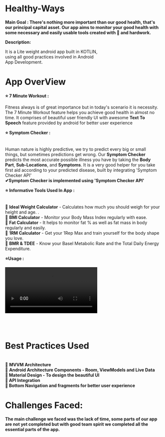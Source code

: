 # Healthy-Ways


<strong>Main Goal : There's nothing more important than our good health, that's our principal capital asset. Our app aims to monitor your good health with some necessary
and easily usable tools created with 💖 and hardwork.</strong>

<strong>Description: </strong>
<p>It is a Lite weight android app built in KOTLIN, <br> using all good practices involved in Android <br>App Development. </p>


# App OverView
<strong>⭐ 7 Minute Workout :</strong>
<p>Fitness always is of great importance but in today's scenario it is necessity. The 7 Minute Workout feature helps you achieve good health in almost no time. 
   It comprises of beautiful user friendly UI with awesome <strong>Text To Speech</strong> feature provided by android for better user experience 
</p>
<strong>⭐ Symptom Checker :</strong>
<p><br>Human nature is highly predictive, we try to predict every big or small things, but sometimes predictions get wrong. Our <strong>Symptom Checker</strong> predicts the most accurate possible illness you have by taking the <strong>Body Part</strong>, <strong>Sub-Locations</strong>, and <strong>Symptoms</strong>. It is a very good helper for you take first aid according to your predicted disease, built by integrating 'Symptom Checker API'<br>
   <strong>✔Symptom Checker is implemented using 'Symptom Checker API'</strong><br>
</p>
<strong>⭐ Informative Tools Used In App :</strong>
<p><br>
    🔰  <strong>Ideal Weight Calculator</strong> - Calculates how much you should weigh for your height and age. .<br>
    🔰  <strong>BMI Calculator</strong> - Monitor your Body Mass Index regularly with ease.<br>
    🔰  <strong>Fat Calculator</strong> - It helps to monitor fat % as well as fat mass in body regularly and easily.<br>
    🔰  <strong>1RM Calculator</strong> - Get your 1Rep Max and train yourself for the body shape you love.<br>
    🔰  <strong>BMR & TDEE</strong> - Know your Basel Metabolic Rate and the Total Daily Energy Expenditure.<br>
</p>


<strong>⭐Usage :</strong>

   
      



<div style = "height: 200px; width: 50%;">
 
   <video>  <source src="https://user-images.githubusercontent.com/72120258/124540859-def68000-de3d-11eb-9bae-f0c9d391f6a5.mp4" type="video/mp4"> </video>
   
</div>
 

# Best Practices Used
<p><br>
    🔰  <strong>MVVM Architecture</strong><br>
    🔰  <strong>Android Architecture Components - Room, ViewModels and Live Data<br>
    🔰  <strong>Material Design - To design the beautiful UI<br>
    🔰  <strong>API Integration</strong> <br>
    🔰  <strong>Bottom Navigation and fragments for better user experience</strong><br>
</p>


# Challenges Faced:

The main challenge we faced was the lack of time, some parts of our app are not yet completed but with good team spirit we completed all the essential parts of the app.
   
   
   
   
   




‍

